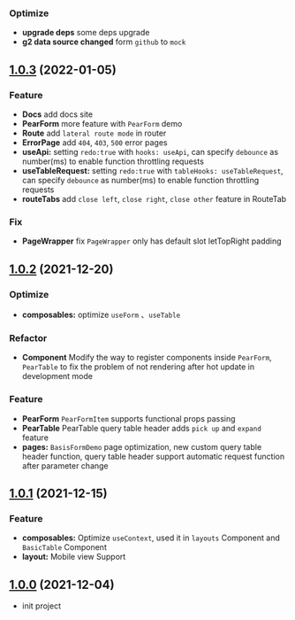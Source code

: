 ### Optimize
* **upgrade deps** some deps upgrade
* **g2 data source changed** form `github` to `mock`

## [1.0.3](https://github.com/pearadmin/pear-admin-naive/releases/tag/1.0.3) (2022-01-05)
### Feature
* **Docs** add docs site
* **PearForm**  more feature with `PearForm` demo
* **Route** add `lateral route mode` in router
* **ErrorPage** add `404`, `403`, `500` error pages
* **useApi:** setting `redo:true` with `hooks: useApi`, can specify `debounce` as number(ms) to enable function throttling requests 
* **useTableRequest:** setting `redo:true` with `tableHooks: useTableRequest`, can specify `debounce` as number(ms) to enable function throttling requests
* **routeTabs** add `close left`, `close right`, `close other` feature in RouteTab

### Fix
* **PageWrapper** fix `PageWrapper` only has default slot letTopRight padding

## [1.0.2](https://github.com/pearadmin/pear-admin-naive/releases/tag/1.0.2) (2021-12-20)

### Optimize
* **composables:**  optimize `useForm` 、` useTable `

### Refactor
* **Component** Modify the way to register components inside `PearForm`, `PearTable` to fix the problem of not rendering after hot update in development mode

### Feature
* **PearForm** `PearFormItem` supports functional props passing
* **PearTable** PearTable query table header adds `pick up` and `expand` feature
* **pages:**  `BasisFormDemo` page optimization, new custom query table header function, query table header support automatic request function after parameter change

## [1.0.1](https://github.com/pearadmin/pear-admin-naive/releases/tag/1.0.1) (2021-12-15)

### Feature
* **composables:**  Optimize `useContext`, used it in `layouts` Component and `BasicTable` Component
* **layout:**  Mobile view Support

## [1.0.0](https://github.com/pearadmin/pear-admin-naive/releases/tag/1.0.0) (2021-12-04)

* init project
